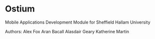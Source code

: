 # Ostium
Mobile Applications Development Module for Sheffield Hallam University

Authors:
Alex Fox
Aran Bacall
Alasdair Geary
Katherine Martin
